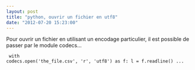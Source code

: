 ```yaml
---
layout: post
title: "python, ouvrir un fichier en utf8"
date: "2012-07-20 15:23:00"
---
```

Pour ouvrir un fichier en utilisant un encodage particulier, il est possible de passer par le module codecs...  <code><pre>
with codecs.open('the_file.csv', 'r', 'utf8') as f:
    l = f.readline()
    ...
</pre></code>
